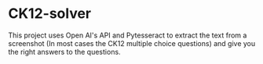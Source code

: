 # CK12-solver
This project uses Open AI's API and Pytesseract to extract the text from a screenshot (In most cases the CK12 multiple choice questions) and give you the right answers to the questions.
